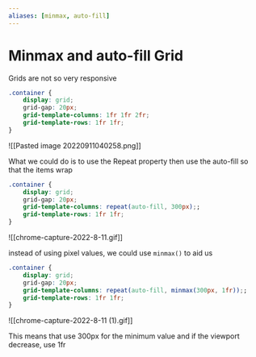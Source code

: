 ```yaml
---
aliases: [minmax, auto-fill]
---
```

# Minmax and auto-fill Grid
Grids are not so very responsive 
```css
.container {
    display: grid;
    grid-gap: 20px;
    grid-template-columns: 1fr 1fr 2fr;
    grid-template-rows: 1fr 1fr;
}
```

![[Pasted image 20220911040258.png]]

What we could do is to use the Repeat property then use the auto-fill so that the items wrap
```css
.container {
    display: grid;
    grid-gap: 20px;
    grid-template-columns: repeat(auto-fill, 300px);;
    grid-template-rows: 1fr 1fr;
}
```

![[chrome-capture-2022-8-11.gif]]

instead of using pixel values, we could use `minmax()` to aid us
```css
.container {
    display: grid;
    grid-gap: 20px;
    grid-template-columns: repeat(auto-fill, minmax(300px, 1fr));;
    grid-template-rows: 1fr 1fr;
}
```

![[chrome-capture-2022-8-11 (1).gif]]

This means that use 300px for the minimum value and if the viewport decrease, use 1fr
